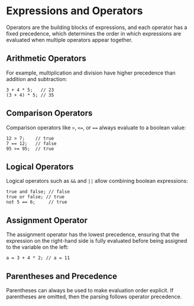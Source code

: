 # Expressions and Operators

Operators are the building blocks of expressions, and each operator has a fixed precedence, which determines the order in which expressions are evaluated when multiple operators appear together.

## Arithmetic Operators

For example, multiplication and division have higher precedence than addition and subtraction:

```kaori
3 + 4 * 5;   // 23
(3 + 4) * 5; // 35
```

## Comparison Operators

Comparison operators like `>`, `<=`, or `==` always evaluate to a boolean value:

```kaori
12 > 7;    // true
7 == 12;   // false
95 >= 95;  // true
```

## Logical Operators

Logical operators such as `&&` and `||` allow combining boolean expressions:

```kaori
true and false; // false
true or false; // true
not 5 == 6;     // true
```

## Assignment Operator

The assignment operator has the lowest precedence, ensuring that the expression on the right-hand side is fully evaluated before being assigned to the variable on the left:

```kaori
a = 3 + 4 * 2; // a = 11
```

## Parentheses and Precedence

Parentheses can always be used to make evaluation order explicit. If parentheses are omitted, then the parsing follows operator precedence.
